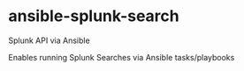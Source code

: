 # ansible-splunk-search
Splunk API via Ansible

Enables running Splunk Searches via Ansible tasks/playbooks
